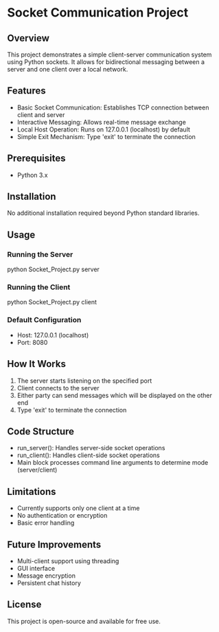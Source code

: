 # Socket Communication Project

## Overview
This project demonstrates a simple client-server communication system using Python sockets. It allows for bidirectional messaging between a server and one client over a local network.

## Features
- Basic Socket Communication: Establishes TCP connection between client and server
- Interactive Messaging: Allows real-time message exchange
- Local Host Operation: Runs on 127.0.0.1 (localhost) by default
- Simple Exit Mechanism: Type 'exit' to terminate the connection

## Prerequisites
- Python 3.x

## Installation
No additional installation required beyond Python standard libraries.

## Usage

### Running the Server
python Socket_Project.py server

### Running the Client
python Socket_Project.py client

### Default Configuration
- Host: 127.0.0.1 (localhost)
- Port: 8080

## How It Works
1. The server starts listening on the specified port
2. Client connects to the server
3. Either party can send messages which will be displayed on the other end
4. Type 'exit' to terminate the connection

## Code Structure
- run_server(): Handles server-side socket operations
- run_client(): Handles client-side socket operations
- Main block processes command line arguments to determine mode (server/client)

## Limitations
- Currently supports only one client at a time
- No authentication or encryption
- Basic error handling

## Future Improvements
- Multi-client support using threading
- GUI interface
- Message encryption
- Persistent chat history

## License
This project is open-source and available for free use.